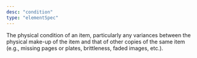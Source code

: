 ```yaml
---
desc: "condition"
type: "elementSpec"
---
```


The physical condition of an item, particularly any variances between the physical
make-up of the item and that of other copies of the same item (e.g., missing pages
or
plates, brittleness, faded images, etc.).